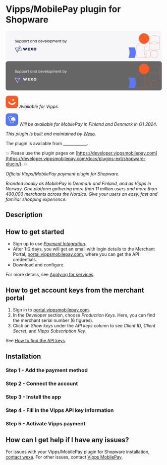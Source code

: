 <!-- START_METADATA
---
title: "Vipps/MobilePay for WooCommerce plugin"
sidebar_position: 1
description: Provide Vipps payments for WooCommerce.
pagination_next: null
pagination_prev: null
---
END_METADATA -->

# Vipps/MobilePay plugin for Shopware



![Support and development by Wexo ](./docs/images/wexo.svg#gh-light-mode-only)![Support and development by Wexo](./docs/images/wexo_dark.svg#gh-dark-mode-only)


![Vipps](./docs/images/vipps.svg) *Available for Vipps.*

![MobilePay](./docs/images/mp.svg) *Will be available for MobilePay in Finland and Denmark in Q1 2024.*


*This plugin is built and maintained by [Wexo](https://www.wexo.dk/).*



The plugin is available from ____________.

<!-- START_COMMENT -->
💥 Please use the plugin pages on [https://developer.vippsmobilepay.com](https://developer.vippsmobilepay.com/docs/plugins-ext/shopware-plugin/). 💥
<!-- END_COMMENT -->

*Official Vipps/MobilePay payment plugin for Shopware.*

*Branded locally as MobilePay in Denmark and Finland, and as Vipps in Norway. One platform gathering more than 11 million users and more than 400,000 merchants across the Nordics. Give your users an easy, fast and familiar shopping experience.*

## Description


## How to get started

- Sign up to use [*Payment Integration*](https://vippsmobilepay.com/online/payment-integration).
- After 1-2 days, you will get an email with login details to the Merchant Portal, [portal.vippsmobilepay.com](https://portal.vippsmobilepay.com/), where you can get the API credentials.
- Download and configure.

For more details, see [Applying for services](https://developer.vippsmobilepay.com/docs/knowledge-base/applying-for-services/).

## How to get account keys from the merchant portal

1. Sign in to [portal.vippsmobilepay.com](https://portal.vippsmobilepay.com/).
2. In the *Developer* section, choose *Production Keys*. Here, you can find the merchant serial number (6 figures).
3. Click on *Show keys* under the *API keys* column to see *Client ID*, *Client Secret*, and *Vipps Subscription Key*.

See [How to find the API keys](https://developer.vippsmobilepay.com/docs/developer-resources/portal#how-to-find-the-api-keys).

## Installation

### Step 1 - Add the payment method

### Step 2 - Connect the account


### Step 3 - Install the app



### Step 4 - Fill in the Vipps API key information


### Step 5 - Activate Vipps payment


## How can I get help if I have any issues?

For issues with your Vipps/MobilePay plugin for Shopware installation, [contact wexa](). For other issues, contact [Vipps MobilePay](https://developer.vippsmobilepay.com/docs/contact/).

